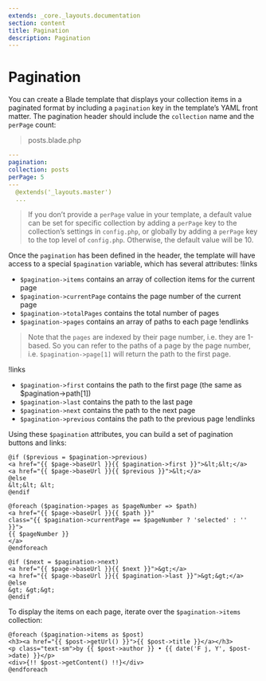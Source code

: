 ```yaml
---
extends: _core._layouts.documentation
section: content
title: Pagination
description: Pagination
---
```


# Pagination

You can create a Blade template that displays your collection items in a paginated format by including a `pagination`
key in the template’s YAML front matter. The pagination header should include the `collection` name and the `perPage`
count:

> posts.blade.php

```yaml 
---
pagination:
collection: posts
perPage: 5
---
  @extends('_layouts.master')
  ...
```

> If you don’t provide a `perPage` value in your template, a default value can be set for specific collection by adding
> a
`perPage` key to the collection’s settings in `config.php`, or globally by adding a `perPage` key to the top level of
`config.php`. Otherwise, the default value will be 10.

Once the `pagination` has been defined in the header, the template will have access to a special `$pagination` variable,
which has several attributes:
!links

- `$pagination->items` contains an array of collection items for the current page
- `$pagination->currentPage` contains the page number of the current page
- `$pagination->totalPages` contains the total number of pages
- `$pagination->pages` contains an array of paths to each page
  !endlinks

> Note that the `pages` are indexed by their page number, i.e. they are 1-based. So you can refer to the paths of a page
> by
> the page number, i.e. `$pagination->page[1]` will return the path to the first page.

!links

- `$pagination->first` contains the path to the first page (the same as $pagination->path[1])
- `$pagination->last` contains the path to the last page
- `$pagination->next` contains the path to the next page
- `$pagination->previous` contains the path to the previous page
  !endlinks

Using these `$pagination` attributes, you can build a set of pagination buttons and links:

```blade
@if ($previous = $pagination->previous)
<a href="{{ $page->baseUrl }}{{ $pagination->first }}">&lt;&lt;</a>
<a href="{{ $page->baseUrl }}{{ $previous }}">&lt;</a>
@else
&lt;&lt; &lt;
@endif

@foreach ($pagination->pages as $pageNumber => $path)
<a href="{{ $page->baseUrl }}{{ $path }}"
class="{{ $pagination->currentPage == $pageNumber ? 'selected' : '' }}">
{{ $pageNumber }}
</a>
@endforeach

@if ($next = $pagination->next)
<a href="{{ $page->baseUrl }}{{ $next }}">&gt;</a>
<a href="{{ $page->baseUrl }}{{ $pagination->last }}">&gt;&gt;</a>
@else
&gt; &gt;&gt;
@endif
```

To display the items on each page, iterate over the `$pagination->items` collection:

```blade
@foreach ($pagination->items as $post)
<h3><a href="{{ $post->getUrl() }}">{{ $post->title }}</a></h3>
<p class="text-sm">by {{ $post->author }} • {{ date('F j, Y', $post->date) }}</p>
<div>{!! $post->getContent() !!}</div>
@endforeach
```
